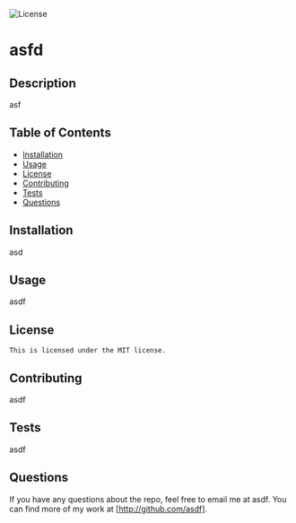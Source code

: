   
![License](https://img.shields.io/badge/License-MIT-blue.svg)

  # asfd

  ##  Description
  asf
  
  ##  Table of Contents
  * [Installation](#installation)
  * [Usage](#usage)
  * [License](#license)
  * [Contributing](#contributing)
  * [Tests](#tests)
  * [Questions](#questions)
  
  ##  Installation
  asd
  
  ##  Usage
  asdf
  
  ## License
    This is licensed under the MIT license.
  
  ##  Contributing
  asdf
  
  ##  Tests
  asdf
  
  ##  Questions
  If you have any questions about the repo, feel free to email me at asdf. You can find more of my work at [http://github.com/asdf].